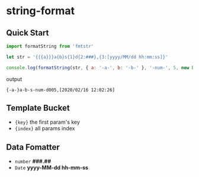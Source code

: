 # string-format

## Quick Start
```js
import formatString from 'fmtstr'

let str = '{{{a}}}a{b}s{1}d{2:###},{3:[yyyy/MM/dd hh:mm:ss]}'

console.log(formatString(str, { a: '-a-', b: '-b-' }, '-num-', 5, new Date))
```

output
```text
{-a-}a-b-s-num-d005,[2020/02/16 12:02:26]
```

## Template Bucket

- `{key}`
    the first param's key
- `{index}`
    all params index

## Data Fomatter

- `number` **###.##**
- `Date` **yyyy-MM-dd hh-mm-ss**